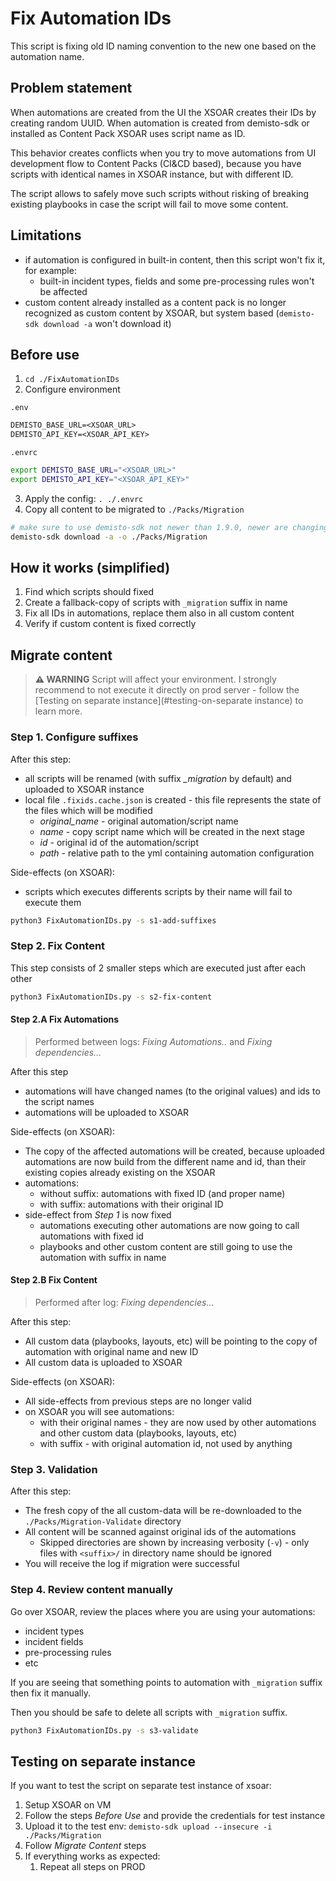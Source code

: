 # Fix Automation IDs
This script is fixing old ID naming convention to the new one based on the automation name.

## Problem statement
When automations are created from the UI the XSOAR creates their IDs by creating random UUID. When automation is created from demisto-sdk or installed as Content Pack XSOAR uses script name as ID.

This behavior creates conflicts when you try to move automations from UI development flow to Content Packs (CI&CD based), because you have scripts with identical names in XSOAR instance, but with different ID.

The script allows to safely move such scripts without risking of breaking existing playbooks in case the script will fail to move some content.

## Limitations
- if automation is configured in built-in content, then this script won't fix it, for example:
  - built-in incident types, fields and some pre-processing rules won't be affected
- custom content already installed as a content pack is no longer recognized as custom content by XSOAR, but system based (`demisto-sdk download -a` won't download it)

## Before use
1. `cd ./FixAutomationIDs`
2. Configure environment

`.env`

```txt
DEMISTO_BASE_URL=<XSOAR_URL>
DEMISTO_API_KEY=<XSOAR_API_KEY>
```

`.envrc`
```sh
export DEMISTO_BASE_URL="<XSOAR_URL>"
export DEMISTO_API_KEY="<XSOAR_API_KEY>"
```

3. Apply the config: `. ./.envrc`
4. Copy all content to be migrated to `./Packs/Migration`
```sh
# make sure to use demisto-sdk not newer than 1.9.0, newer are changing automations ID's to the automation name
demisto-sdk download -a -o ./Packs/Migration
```

## How it works (simplified)
1. Find which scripts should fixed
2. Create a fallback-copy of scripts with `_migration` suffix in name
3. Fix all IDs in automations, replace them also in all custom content
4. Verify if custom content is fixed correctly

## Migrate content
> **⚠ WARNING** Script will affect your environment. I strongly recommend to not execute it directly on prod server - follow the [Testing on separate instance](#testing-on-separate instance) to learn more.

### Step 1. Configure suffixes
After this step:
- all scripts will be renamed (with suffix *_migration* by default) and uploaded to XSOAR instance
- local file `.fixids.cache.json` is created - this file represents the state of the files which will be modified
   - *original_name* - original automation/script name
   - *name* - copy script name which will be created in the next stage
   - *id* - original id of the automation/script
   - *path* - relative path to the yml containing automation configuration

Side-effects (on XSOAR):
- scripts which executes differents scripts by their name will fail to execute them

```bash
python3 FixAutomationIDs.py -s s1-add-suffixes
```

### Step 2. Fix Content
This step consists of 2 smaller steps which are executed just after each other
```bash
python3 FixAutomationIDs.py -s s2-fix-content
```

#### Step 2.A Fix Automations
> Performed between logs: *Fixing Automations..* and *Fixing dependencies...*

After this step
- automations will have changed names (to the original values) and ids to the script names
- automations will be uploaded to XSOAR

Side-effects (on XSOAR):
- The copy of the affected automations will be created, because uploaded automations are now build from the different name and id, than their existing copies already existing on the XSOAR
- automations: 
   - without suffix: automations with fixed ID (and proper name)
   - with suffix: automations with their original ID
- side-effect from *Step 1* is now fixed
   - automations executing other automations are now going to call automations with fixed id
   - playbooks and other custom content are still going to use the automation with suffix in name 

#### Step 2.B Fix Content
> Performed after log: *Fixing dependencies...*

After this step:
- All custom data (playbooks, layouts, etc) will be pointing to the copy of automation with original name and new ID
- All custom data is uploaded to XSOAR

Side-effects (on XSOAR):
- All side-effects from previous steps are no longer valid
- on XSOAR you will see automations:
   - with their original names - they are now used by other automations and other custom data (playbooks, layouts, etc)
   - with suffix - with original automation id, not used by anything

### Step 3. Validation
After this step:
- The fresh copy of the all custom-data will be re-downloaded to the `./Packs/Migration-Validate` directory
- All content will be scanned against original ids of the automations
   - Skipped directories are shown by increasing verbosity (`-v`) - only files with `<suffix>/` in directory name should be ignored
- You will receive the log if migration were successful

### Step 4. Review content manually
Go over XSOAR, review the places where you are using your automations:
- incident types
- incident fields
- pre-processing rules
- etc

If you are seeing that something points to automation with `_migration` suffix then fix it manually.

Then you should be safe to delete all scripts with `_migration` suffix.

```bash
python3 FixAutomationIDs.py -s s3-validate
```
## Testing on separate instance
If you want to test the script on separate test instance of xsoar:
1. Setup XSOAR on VM
2. Follow the steps *Before Use* and provide the credentials for test instance
4. Upload it to the test env: `demisto-sdk upload --insecure -i ./Packs/Migration`
5. Follow *Migrate Content* steps
6. If everything works as expected:
   1. Repeat all steps on PROD
